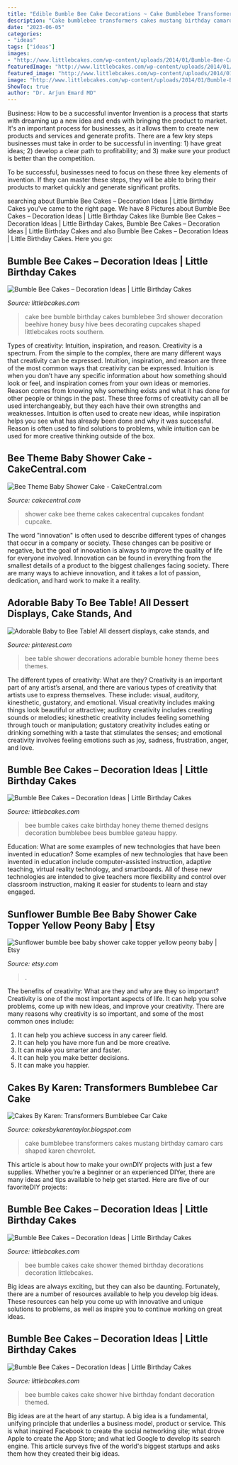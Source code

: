 ```yaml
---
title: "Edible Bumble Bee Cake Decorations ~ Cake Bumblebee Transformers Cakes Mustang Birthday Camaro Cars Shaped Karen Chevrolet"
description: "Cake bumblebee transformers cakes mustang birthday camaro cars shaped karen chevrolet"
date: "2023-06-05"
categories:
- "ideas"
tags: ["ideas"]
images:
- "http://www.littlebcakes.com/wp-content/uploads/2014/01/Bumble-Bee-Cakes-Images.jpg"
featuredImage: "http://www.littlebcakes.com/wp-content/uploads/2014/01/Bumble-Bee-Cake.jpg"
featured_image: "http://www.littlebcakes.com/wp-content/uploads/2014/01/Bumble-Bee-Cake.jpg"
image: "http://www.littlebcakes.com/wp-content/uploads/2014/01/Bumble-Bee-Cakes-1024x660.jpg"
ShowToc: true
author: "Dr. Arjun Emard MD"
---
```



Business: How to be a successful inventor
Invention is a process that starts with dreaming up a new idea and ends with bringing the product to market. It's an important process for businesses, as it allows them to create new products and services and generate profits.
There are a few key steps businesses must take in order to be successful in inventing: 1) have great ideas; 2) develop a clear path to profitability; and 3) make sure your product is better than the competition.

To be successful, businesses need to focus on these three key elements of invention. If they can master these steps, they will be able to bring their products to market quickly and generate significant profits.

	

		
searching about Bumble Bee Cakes – Decoration Ideas | Little Birthday Cakes you've came to the right page. We have 8 Pictures about Bumble Bee Cakes – Decoration Ideas | Little Birthday Cakes like Bumble Bee Cakes – Decoration Ideas | Little Birthday Cakes, Bumble Bee Cakes – Decoration Ideas | Little Birthday Cakes and also Bumble Bee Cakes – Decoration Ideas | Little Birthday Cakes. Here you go:
		
    
## Bumble Bee Cakes – Decoration Ideas | Little Birthday Cakes

<img loading=lazy src="http://www.littlebcakes.com/wp-content/uploads/2014/01/Bumble-Bee-Birthday-Cake.jpg" onerror="this.onerror=null;this.src='https://tse2.mm.bing.net/th?id=OIP.UXBlJSUTzXYbGoDrOZB1KAHaE9&amp;pid=15.1';" alt="Bumble Bee Cakes – Decoration Ideas | Little Birthday Cakes">

_Source: littlebcakes.com_

>cake bee bumble birthday cakes bumblebee 3rd shower decoration beehive honey busy hive bees decorating cupcakes shaped littlebcakes roots southern. 

	

Types of creativity: Intuition, inspiration, and reason.
Creativity is a spectrum. From the simple to the complex, there are many different ways that creativity can be expressed. Intuition, inspiration, and reason are three of the most common ways that creativity can be expressed. Intuition is when you don’t have any specific information about how something should look or feel, and inspiration comes from your own ideas or memories. Reason comes from knowing why something exists and what it has done for other people or things in the past. These three forms of creativity can all be used interchangeably, but they each have their own strengths and weaknesses. Intuition is often used to create new ideas, while inspiration helps you see what has already been done and why it was successful. Reason is often used to find solutions to problems, while intuition can be used for more creative thinking outside of the box.

    
## Bee Theme Baby Shower Cake - CakeCentral.com

<img loading=lazy src="https://cdn001.cakecentral.com/gallery/2015/03/900_825279QXgW_bee-theme-baby-shower-cake.jpg" onerror="this.onerror=null;this.src='https://tse3.mm.bing.net/th?id=OIP.R3nZXh6vB8Rt0QGEXHMgewHaJ4&amp;pid=15.1';" alt="Bee Theme Baby Shower Cake - CakeCentral.com">

_Source: cakecentral.com_

>shower cake bee theme cakes cakecentral cupcakes fondant cupcake. 

	

The word "innovation" is often used to describe different types of changes that occur in a company or society. These changes can be positive or negative, but the goal of innovation is always to improve the quality of life for everyone involved. Innovation can be found in everything from the smallest details of a product to the biggest challenges facing society. There are many ways to achieve innovation, and it takes a lot of passion, dedication, and hard work to make it a reality.

    
## Adorable Baby To Bee Table! All Dessert Displays, Cake Stands, And

<img loading=lazy src="https://i.pinimg.com/originals/e3/a4/98/e3a498c0052a5411895622713b8fb1f9.jpg" onerror="this.onerror=null;this.src='https://tse4.mm.bing.net/th?id=OIP.4q3xTwuq7ITLtNRsGAhwcgHaIP&amp;pid=15.1';" alt="Adorable Baby to Bee Table! All dessert displays, cake stands, and">

_Source: pinterest.com_

>bee table shower decorations adorable bumble honey theme bees themes. 

	

The different types of creativity: What are they?
Creativity is an important part of any artist’s arsenal, and there are various types of creativity that artists use to express themselves. These include: visual, auditory, kinesthetic, gustatory, and emotional. Visual creativity includes making things look beautiful or attractive; auditory creativity includes creating sounds or melodies; kinesthetic creativity includes feeling something through touch or manipulation; gustatory creativity includes eating or drinking something with a taste that stimulates the senses; and emotional creativity involves feeling emotions such as joy, sadness, frustration, anger, and love.

    
## Bumble Bee Cakes – Decoration Ideas | Little Birthday Cakes

<img loading=lazy src="http://www.littlebcakes.com/wp-content/uploads/2014/01/Bumble-Bee-Cake.jpg" onerror="this.onerror=null;this.src='https://tse2.mm.bing.net/th?id=OIP.L8XUa_I7UN4F4Lu0HB5w8gHaJ6&amp;pid=15.1';" alt="Bumble Bee Cakes – Decoration Ideas | Little Birthday Cakes">

_Source: littlebcakes.com_

>bee bumble cakes cake birthday honey theme themed designs decoration bumblebee bees bumblee gateau happy. 

	

Education: What are some examples of new technologies that have been invented in education?
Some examples of new technologies that have been invented in education include computer-assisted instruction, adaptive teaching, virtual reality technology, and smartboards. All of these new technologies are intended to give teachers more flexibility and control over classroom instruction, making it easier for students to learn and stay engaged.

    
## Sunflower Bumble Bee Baby Shower Cake Topper Yellow Peony Baby | Etsy

<img loading=lazy src="https://i.etsystatic.com/10559715/r/il/8dee8f/1896992606/il_794xN.1896992606_d1ua.jpg" onerror="this.onerror=null;this.src='https://tse3.mm.bing.net/th?id=OIP.ukX8SbfSQ7SUhK6iD7WUawHaJ4&amp;pid=15.1';" alt="Sunflower bumble bee baby shower cake topper yellow peony baby | Etsy">

_Source: etsy.com_

>. 

	

The benefits of creativity: What are they and why are they so important?
Creativity is one of the most important aspects of life. It can help you solve problems, come up with new ideas, and improve your creativity. There are many reasons why creativity is so important, and some of the most common ones include: 
1) It can help you achieve success in any career field.
2) It can help you have more fun and be more creative. 
3) It can make you smarter and faster. 
4) It can help you make better decisions. 
5) It can make you happier.

    
## Cakes By Karen: Transformers Bumblebee Car Cake

<img loading=lazy src="http://3.bp.blogspot.com/-ZoVChqrphYk/TZcIHzS2N6I/AAAAAAAACRQ/_3up2sNtcCw/s1600/DSCF8040.JPG" onerror="this.onerror=null;this.src='https://tse3.mm.bing.net/th?id=OIP.h9LPyamZfJ87f0xr8cbXzQHaFj&amp;pid=15.1';" alt="Cakes By Karen: Transformers Bumblebee Car Cake">

_Source: cakesbykarentaylor.blogspot.com_

>cake bumblebee transformers cakes mustang birthday camaro cars shaped karen chevrolet. 

	

This article is about how to make your ownDIY projects with just a few supplies. Whether you’re a beginner or an experienced DIYer, there are many ideas and tips available to help get started. Here are five of our favoriteDIY projects: 

    
## Bumble Bee Cakes – Decoration Ideas | Little Birthday Cakes

<img loading=lazy src="http://www.littlebcakes.com/wp-content/uploads/2014/01/Bumble-Bee-Cakes-1024x660.jpg" onerror="this.onerror=null;this.src='https://tse1.mm.bing.net/th?id=OIP.kt6T5i1zs_vffgY1RweQMQHaEx&amp;pid=15.1';" alt="Bumble Bee Cakes – Decoration Ideas | Little Birthday Cakes">

_Source: littlebcakes.com_

>bee bumble cakes cake shower themed birthday decorations decoration littlebcakes. 

	

Big ideas are always exciting, but they can also be daunting. Fortunately, there are a number of resources available to help you develop big ideas. These resources can help you come up with innovative and unique solutions to problems, as well as inspire you to continue working on great ideas.

    
## Bumble Bee Cakes – Decoration Ideas | Little Birthday Cakes

<img loading=lazy src="http://www.littlebcakes.com/wp-content/uploads/2014/01/Bumble-Bee-Cakes-Images.jpg" onerror="this.onerror=null;this.src='https://tse4.mm.bing.net/th?id=OIP.8BruyOmcTZzGNUzRVFKojAHaLH&amp;pid=15.1';" alt="Bumble Bee Cakes – Decoration Ideas | Little Birthday Cakes">

_Source: littlebcakes.com_

>bee bumble cakes cake shower hive birthday fondant decoration themed. 

	

Big ideas are at the heart of any startup. A big idea is a fundamental, unifying principle that underlies a business model, product or service. This is what inspired Facebook to create the social networking site; what drove Apple to create the App Store; and what led Google to develop its search engine. This article surveys five of the world's biggest startups and asks them how they created their big ideas.

